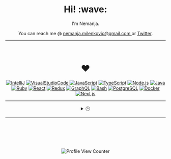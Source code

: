 <h1 align='center'> Hi! :wave:</h1>
<p align='center'> I'm Nemanja. </p>
<p align='center'>You can reach me @ <a href = "mailto:nemanja.milenkovic@gmail.com?subject = I was looking at yout GitHub&body = Hi!">
nemanja.milenkovic@gmail.com
</a> or <a href="https://twitter.com/milenkovicn">Twitter</a>.</p>

---
<br>
<h1 align='center'>❤️</h1>

<div align='center'>

[![IntelliJ](https://img.shields.io/badge/Editor-IntelliJ_IDEA-informational?style=flat&logo=intellij-idea&logoColor=white)](https://www.jetbrains.com/idea/)
[![VisualStudioCode](https://img.shields.io/badge/Editor-VisualStudioCode-informational?style=flat&logo=VisualStudioCode&logoColor=white)](https://code.visualstudio.com/)
[![JavaScript](https://img.shields.io/badge/Code-JavaScript-informational?style=flat&logo=javascript&logoColor=white)](https://developer.mozilla.org/ja/docs/Web/JavaScript)
[![TypeScript](https://img.shields.io/badge/Code-TypeScript-informational?style=flat&logo=typescript&logoColor=white)](https://www.typescriptlang.org/)
[![Node.js](https://img.shields.io/badge/Code-Node.js-informational?style=flat&logo=node.js&logoColor=white)](https://nodejs.org/)
[![Java](https://img.shields.io/badge/Code-Java-informational?style=flat&logo=java&logoColor=white)](https://java.com/)
[![Ruby](https://img.shields.io/badge/Code-Ruby-informational?style=flat&logo=ruby&logoColor=white)](http://www.typescriptlang.org/)
[![React](https://img.shields.io/badge/Code-React-informational?style=flat&logo=react.js&logoColor=white)](https://www.ruby-lang.org/en/)
[![Redux](https://img.shields.io/badge/Tools-Redux-informational?style=flat&logo=redux&logoColor=white)](https://redux.js.org/)
[![GraphQL](https://img.shields.io/badge/Tools-GraphQL-informational?style=flat&logo=graphql&logoColor=white)](https://graphql.org/)
[![Bash](https://img.shields.io/badge/Shell-Bash-informational?style=flat&logo=gnu-bash&logoColor=white)](https://www.gnu.org/software/bash/)
[![PostgreSQL](https://img.shields.io/badge/Tools-PostgreSQL-informational?style=flat&logo=postgresql&logoColor=white)](https://www.postgresql.org/)
[![Docker](https://img.shields.io/badge/Tools-Docker-informational?style=flat&logo=docker&logoColor=white)](https://www.docker.com/)
[![Next.js](https://img.shields.io/badge/Tools-Next.js-informational?style=flat&logo=Next.js&logoColor=white)](https://nextjs.org/)
</div>

---

<details align='center'>
  <summary>🕒</summary>
  <br>

  <!--START_SECTION:waka-->
![Code Time](http://img.shields.io/badge/Code%20Time-144%20hrs%202%20mins-blue)

**I'm an Early 🐤** 

```text
🌞 Morning    138 commits    █████░░░░░░░░░░░░░░░░░░░░   19.66% 
🌆 Daytime    243 commits    ████████░░░░░░░░░░░░░░░░░   34.62% 
🌃 Evening    247 commits    ████████░░░░░░░░░░░░░░░░░   35.19% 
🌙 Night      74 commits     ██░░░░░░░░░░░░░░░░░░░░░░░   10.54%

```
📅 **I'm Most Productive on Monday** 

```text
Monday       157 commits    █████░░░░░░░░░░░░░░░░░░░░   22.36% 
Tuesday      118 commits    ████░░░░░░░░░░░░░░░░░░░░░   16.81% 
Wednesday    136 commits    ████░░░░░░░░░░░░░░░░░░░░░   19.37% 
Thursday     116 commits    ████░░░░░░░░░░░░░░░░░░░░░   16.52% 
Friday       82 commits     ███░░░░░░░░░░░░░░░░░░░░░░   11.68% 
Saturday     30 commits     █░░░░░░░░░░░░░░░░░░░░░░░░   4.27% 
Sunday       63 commits     ██░░░░░░░░░░░░░░░░░░░░░░░   8.97%

```



 Last Updated on 10/09/2022 18:53:02 UTC
<!--END_SECTION:waka-->
  <br><br>
</details>

---

<br><br><br><br>
<div align='center'>

  ![Profile View Counter](https://komarev.com/ghpvc/?username=NemanjaMilenkovic)
</div>

